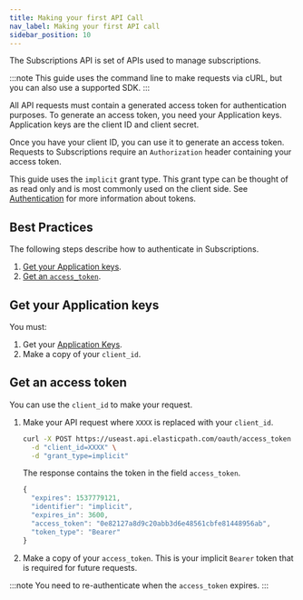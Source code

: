 ```yaml
---
title: Making your first API Call
nav_label: Making your first API call
sidebar_position: 10
---
```


The Subscriptions API is set of APIs used to manage subscriptions. 

:::note
This guide uses the command line to make requests via cURL, but you can also use a supported SDK.
:::

All API requests must contain a generated access token for authentication purposes. To generate an access token, you need your Application keys. Application keys are the client ID and client secret.

Once you have your client ID, you can use it to generate an access token. Requests to Subscriptions require an `Authorization` header containing your access token. 

This guide uses the `implicit` grant type. This grant type can be thought of as read only and is most commonly used on the client side. See [Authentication](/docs/commerce-cloud/authentication/overview) for more information about tokens.

## Best Practices

The following steps describe how to authenticate in Subscriptions.

1. [Get your Application keys](#get-your-api-keys).
2. [Get an `access_token`](#get-an-access-token). 

## Get your Application keys

You must: 

1. Get your [Application Keys](/docs/commerce-cloud/authentication/application-keys/application-keys-cm). 
2. Make a copy of your `client_id`.

## Get an access token

You can use the `client_id` to make your request.

1. Make your API request where `XXXX` is replaced with your `client_id`.

    ```sh
    curl -X POST https://useast.api.elasticpath.com/oauth/access_token \
      -d "client_id=XXXX" \
      -d "grant_type=implicit"
    ```

    The response contains the token in the field `access_token`.

    ```javascript
    {
      "expires": 1537779121,
      "identifier": "implicit",
      "expires_in": 3600,
      "access_token": "0e82127a8d9c20abb3d6e48561cbfe81448956ab",
      "token_type": "Bearer"
    }
    ```

2. Make a copy of your `access_token`. This is your implicit `Bearer` token that is required for future requests.

:::note
You need to re-authenticate when the `access_token` expires.
:::
